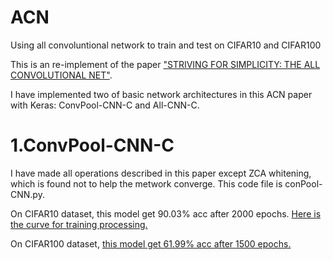# ACN
Using all convoluntional network to train and test on CIFAR10 and CIFAR100

This is an re-implement of the paper ["STRIVING FOR SIMPLICITY: THE ALL CONVOLUTIONAL NET"](https://arxiv.org/abs/1412.6806).

I have implemented two of basic network architectures in this ACN paper with Keras: ConvPool-CNN-C and All-CNN-C.

# 1.ConvPool-CNN-C
I have made all operations described in this paper except ZCA whitening, which is found not to help the metwork converge. This code file is conPool-CNN.py.

On CIFAR10 dataset, this model get 90.03% acc after 2000 epochs. [Here is the curve for training processing.](https://github.com/OrangeCat95/ACN/blob/master/pic/conv-poolc.bmp)

On CIFAR100 dataset, [this model get 61.99% acc after 1500 epochs.](https://github.com/OrangeCat95/ACN/blob/master/pic/2.bmp)
